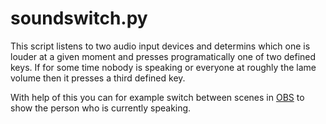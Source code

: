 soundswitch.py
================

This script listens to two audio input devices and determins which one is louder
at a given moment and presses programatically one of two defined keys. If for
some time nobody is speaking or everyone at roughly the lame volume then it
presses a third defined key.

With help of this you can for example switch between scenes in
[OBS](https://obsproject.com/) to show the person who is currently speaking.
